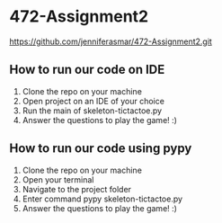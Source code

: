# 472-Assignment2

https://github.com/jenniferasmar/472-Assignment2.git

## How to run our code on IDE ##
1. Clone the repo on your machine
2. Open project on an IDE of your choice
3. Run the main of skeleton-tictactoe.py
4. Answer the questions to play the game! :)

## How to run our code using pypy ##
1. Clone the repo on your machine
2. Open your terminal
3. Navigate to the project folder
4. Enter command pypy skeleton-tictactoe.py
5. Answer the questions to play the game! :)
